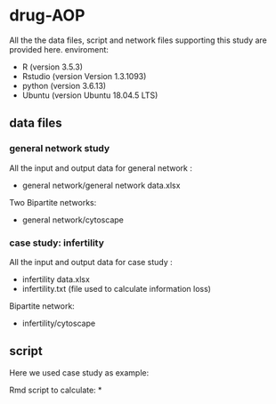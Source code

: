 # drug-AOP
All the the data files, script and network files supporting this study are provided here.
enviroment:
* R (version 3.5.3)
* Rstudio (version Version 1.3.1093)
* python (version 3.6.13)
* Ubuntu (version Ubuntu 18.04.5 LTS)

## data files

### general network study
All the input and output data for general network :
* general network/general network data.xlsx

Two Bipartite networks:
* general network/cytoscape

### case study: infertility
All the input and output data for case study :
* infertility data.xlsx
* infertility.txt (file used to calculate information loss)

Bipartite network:
* infertility/cytoscape

## script
Here we used case study as example:

Rmd script to calculate:
*








